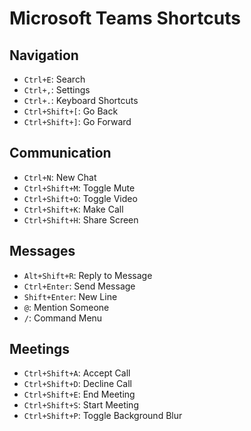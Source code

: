 # Microsoft Teams Shortcuts

## Navigation
- `Ctrl+E`: Search
- `Ctrl+,`: Settings
- `Ctrl+.`: Keyboard Shortcuts
- `Ctrl+Shift+[`: Go Back
- `Ctrl+Shift+]`: Go Forward

## Communication
- `Ctrl+N`: New Chat
- `Ctrl+Shift+M`: Toggle Mute
- `Ctrl+Shift+O`: Toggle Video
- `Ctrl+Shift+K`: Make Call
- `Ctrl+Shift+H`: Share Screen

## Messages
- `Alt+Shift+R`: Reply to Message
- `Ctrl+Enter`: Send Message
- `Shift+Enter`: New Line
- `@`: Mention Someone
- `/`: Command Menu

## Meetings
- `Ctrl+Shift+A`: Accept Call
- `Ctrl+Shift+D`: Decline Call
- `Ctrl+Shift+E`: End Meeting
- `Ctrl+Shift+S`: Start Meeting
- `Ctrl+Shift+P`: Toggle Background Blur
